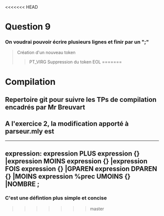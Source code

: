 <<<<<<< HEAD
# Question 9
### On voudrai pouvoir écrire plusieurs lignes et finir par un ";"
> Création d'un nouveau token 
>> PT_VIRG 
>> Suppression du token EOL
=======
# Compilation
## Repertoire git pour suivre les TPs de compilation encadrés par Mr Breuvart 

## A l'exercice 2, la modification apporté à **parseur.mly** est 

 ----------------------
 expression:
	expression PLUS expression		{}
	|expression MOINS expression		{}
	|expression FOIS expression		{}
	|GPAREN expression DPAREN		{}
	|MOINS	expression %prec UMOINS	{}
	|NOMBRE
;
-----------------------
### C'est une défintion plus simple et concise 
>>>>>>> master
